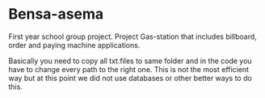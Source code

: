 # Bensa-asema
First year school group project. Project Gas-station that includes billboard, order and paying machine applications.

Basically you need to copy all txt.files to same folder and in the code you have to change every path to the right one.
This is not the most efficient way but at this point we did not use databases or other better ways to do this.
